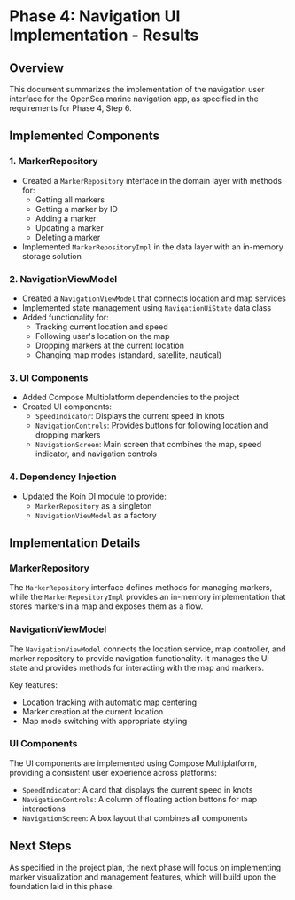 # Phase 4: Navigation UI Implementation - Results

## Overview

This document summarizes the implementation of the navigation user interface for the OpenSea marine navigation app, as specified in the requirements for Phase 4, Step 6.

## Implemented Components

### 1. MarkerRepository

- Created a `MarkerRepository` interface in the domain layer with methods for:
  - Getting all markers
  - Getting a marker by ID
  - Adding a marker
  - Updating a marker
  - Deleting a marker
- Implemented `MarkerRepositoryImpl` in the data layer with an in-memory storage solution

### 2. NavigationViewModel

- Created a `NavigationViewModel` that connects location and map services
- Implemented state management using `NavigationUiState` data class
- Added functionality for:
  - Tracking current location and speed
  - Following user's location on the map
  - Dropping markers at the current location
  - Changing map modes (standard, satellite, nautical)

### 3. UI Components

- Added Compose Multiplatform dependencies to the project
- Created UI components:
  - `SpeedIndicator`: Displays the current speed in knots
  - `NavigationControls`: Provides buttons for following location and dropping markers
  - `NavigationScreen`: Main screen that combines the map, speed indicator, and navigation controls

### 4. Dependency Injection

- Updated the Koin DI module to provide:
  - `MarkerRepository` as a singleton
  - `NavigationViewModel` as a factory

## Implementation Details

### MarkerRepository

The `MarkerRepository` interface defines methods for managing markers, while the `MarkerRepositoryImpl` provides an in-memory implementation that stores markers in a map and exposes them as a flow.

### NavigationViewModel

The `NavigationViewModel` connects the location service, map controller, and marker repository to provide navigation functionality. It manages the UI state and provides methods for interacting with the map and markers.

Key features:
- Location tracking with automatic map centering
- Marker creation at the current location
- Map mode switching with appropriate styling

### UI Components

The UI components are implemented using Compose Multiplatform, providing a consistent user experience across platforms:

- `SpeedIndicator`: A card that displays the current speed in knots
- `NavigationControls`: A column of floating action buttons for map interactions
- `NavigationScreen`: A box layout that combines all components

## Next Steps

As specified in the project plan, the next phase will focus on implementing marker visualization and management features, which will build upon the foundation laid in this phase.